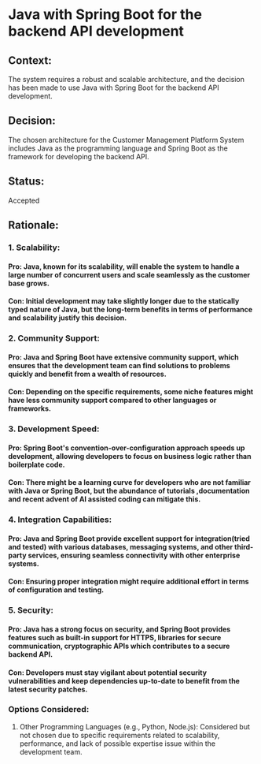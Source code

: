 # Java with Spring Boot for the backend API development
## Context:
The system requires a robust and scalable architecture, and the decision has been made to use Java with Spring Boot for the backend API development.
## Decision:
The chosen architecture for the Customer Management Platform System includes Java as the programming language and Spring Boot as the framework for developing the backend API.
## Status:
Accepted
## Rationale:
### 1. Scalability:
#### Pro: Java, known for its scalability, will enable the system to handle a large number of concurrent users and scale seamlessly as the customer base grows.
#### Con: Initial development may take slightly longer due to the statically typed nature of Java, but the long-term benefits in terms of performance and scalability justify this decision.
### 2. Community Support:
#### Pro: Java and Spring Boot have extensive community support, which ensures that the development team can find solutions to problems quickly and benefit from a wealth of resources.
#### Con: Depending on the specific requirements, some niche features might have less community support compared to other languages or frameworks.
### 3. Development Speed:
#### Pro: Spring Boot's convention-over-configuration approach speeds up development, allowing developers to focus on business logic rather than boilerplate code.
#### Con: There might be a learning curve for developers who are not familiar with Java or Spring Boot, but the abundance of tutorials ,documentation and recent advent of AI assisted coding can mitigate this.
### 4. Integration Capabilities:
#### Pro: Java and Spring Boot provide excellent support for integration(tried and tested) with various databases, messaging systems, and other third- party services, ensuring seamless connectivity with other enterprise systems.
#### Con: Ensuring proper integration might require additional effort in terms of configuration and testing.
### 5. Security:
#### Pro: Java has a strong focus on security, and Spring Boot provides features such as built-in support for HTTPS, libraries for secure communication, cryptographic APIs which contributes to a secure backend API.
#### Con: Developers must stay vigilant about potential security vulnerabilities and keep dependencies up-to-date to benefit from the latest security patches.
### Options Considered:
1. Other Programming Languages (e.g., Python, Node.js): Considered but not chosen due to specific requirements related to scalability, performance, and lack of possible expertise issue within the development team.
